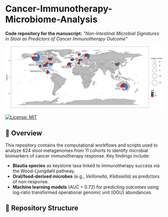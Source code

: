 # Cancer-Immunotherapy-Microbiome-Analysis  
**Code repository for the manuscript:** *"Non-Intestinal Microbial Signatures in Stool as Predictors of Cancer Immunotherapy Outcome"*

![](https://github.com/JeniaOle13/cancer-biomarkers/blob/main/data/sample_map.jpg)

[![License: MIT](https://img.shields.io/badge/License-MIT-blue.svg)](https://opensource.org/licenses/MIT)

## 📖 Overview  
This repository contains the computational workflows and scripts used to analyze 624 stool metagenomes from 11 cohorts to identify microbial biomarkers of cancer immunotherapy response. Key findings include:  
- **Blautia species** as keystone taxa linked to immunotherapy success via the Wood-Ljungdahl pathway.  
- **Oral/food-derived microbes** (e.g., *Veillonella*, *Klebsiella*) as predictors of non-response.  
- **Machine learning models** (AUC = 0.72) for predicting outcomes using log-ratio transformed operational genomic unit (OGU) abundances.

## 📂 Repository Structure

